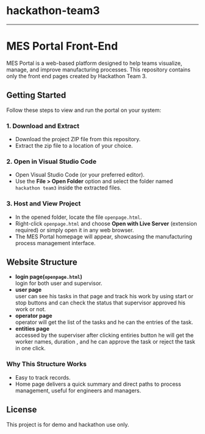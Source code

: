  # hackathon-team3
***

# MES Portal Front-End

MES Portal is a web-based platform designed to help teams visualize, manage, and improve manufacturing processes. This repository contains only the front end pages created by Hackathon Team 3.

## Getting Started

Follow these steps to view and run the portal on your system:

### 1. Download and Extract

- Download the project ZIP file from this repository.
- Extract the zip file to a location of your choice.

### 2. Open in Visual Studio Code

- Open Visual Studio Code (or your preferred editor).
- Use the **File > Open Folder** option and select the folder named `hackathon team3` inside the extracted files.

### 3. Host and View Project

- In the opened folder, locate the file `openpage.html`.
- Right-click `openpage.html` and choose **Open with Live Server** (extension required) or simply open it in any web browser.
- The MES Portal homepage will appear, showcasing the manufacturing process management interface.

## Website Structure

- **login page(`openpage.html`)**  
  login for both user and supervisor.
- **user page**  
  user can see his tasks in that page and track his work by using start or stop buttons and can check the status that supervisor approved his work or not.
- **operator page**  
  operator will get the list of the tasks and he can the entries of the task.
- **entities page**  
  accessed by the superviser after clicking entiries button he will get the worker names, duration , and he can approve the task or reject the task in one click.

### Why This Structure Works

- Easy to track records.
- Home page delivers a quick summary and direct paths to process management, useful for engineers and managers.

## License

This project is for demo and hackathon use only.




